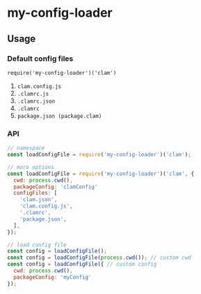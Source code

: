 # my-config-loader

## Usage

### Default config files

`require('my-config-loader')('clam')`

1. `clam.config.js`
2. `.clamrc.js`
3. `.clamrc.json`
4. `.clamrc`
5. `package.json (package.clam)`

### API

```js
// namespace
const loadConfigFile = require('my-config-loader')('clam');

// more options
const loadConfigFile = require('my-config-loader')('clam', {
  cwd: process.cwd(),
  packageConfig: 'clamConfig'
  configFiles: [
    'clam.json',
    'clam.config.js',
    '.clamrc',
    'package.json',
  ],
});

// load config file
const config = loadConfigFile();
const config = loadConfigFile(process.cwd()); // custom cwd
const config = loadConfigFile({ // custom config
  cwd: process.cwd(),
  packageConfig: 'myConfig'
});
```
